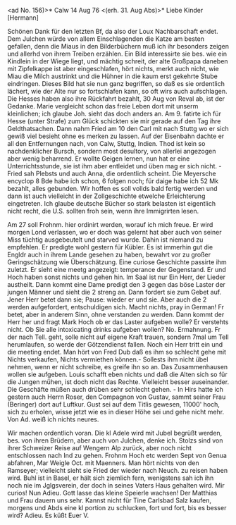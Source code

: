 <ad No. 156)>* Calw 14 Aug 76
 <(erh. 31. Aug Abs)>*
Liebe Kinder [Hermann]

Schönen Dank für den letzten Bf, da also der Loux Nachbarschaft endet. Dem Julchen würde von allem Einschlagenden die Katze am besten gefallen, denn die Miaus in den Bilderbüchern muß ich ihr besonders zeigen und allerhd von ihrem Treiben erzählen. Ein Bild interessirte sie bes. wie ein Kindlein in der Wiege liegt, und mächtig schreit, der alte Großpapa daneben mit Zipfelkappe ist aber eingeschlafen, hört nichts, merkt auch nicht, wie Miau die Milch austrinkt und die Hühner in die kaum erst gekehrte Stube eindringen. Dieses Bild hat sie nun ganz begriffen, so daß es sie ordentlich lächert, wie der Alte nur so fortschlafen kann, so oft wirs auch aufschlagen. Die Hesses haben also ihre Rückfahrt bezahlt, 30 Aug von Reval ab, ist der Gedanke. Marie vergleicht schon das freie Leben dort mit unserm kleinlichen; ich glaube Joh. sieht das doch anders an. Am 9. fatirte ich für Hesse (unter Strafe) zum Glück schickten sie mir gerade auf den Tag ihre Geldthatsachen. Dann nahm Fried am 10 den Carl mit nach Stuttg wo er sich gewiß viel besieht ohne es merken zu lassen. Auf der Eisenbahn dachte er all den Entfernungen nach, von Calw, Stuttg, Indien. Thod ist kein so nachdenklicher Bursch, sondern most desultory, von allerlei angezogen aber wenig beharrend. Er wollte Geigen lernen, nun hat er eine Unterrichtsstunde, sie ist ihm aber entleidet und üben mag er sich nicht. - Fried sah Plebsts und auch Anna, die ordentlich scheint. Die Meyersche encyclop 8 Bde habe ich schon, 6 folgen noch; für daige habe ich 52 Mk bezahlt, alles gebunden. Wir hoffen es soll vollds bald fertig werden und dann ist auch vielleicht in der Zollgeschichte etwelche Erleichterung eingetreten. Ich glaube deutsche Bücher so stark belasten ist eigentlich nicht recht, die U.S. sollten froh sein, wenn ihre Immigrirten lesen.

Am 27 soll Frohnm. hier ordinirt werden, worauf ich mich freue. Er wird morgen Lond verlassen, wo er doch was gelernt hat aber auch von seiner Miss tüchtig ausgebeutelt und starved wurde. Dahin ist niemand zu empfehlen. Er predigte wohl gestern für Kübler. Es ist immerhin gut die Engldr auch in ihrem Lande gesehen zu haben, bewahrt vor zu großer Geringschätzung wie Überschätzung. Eine curiose Geschichte passirte ihm zuletzt. Er sieht eine meetg angezeigt: temperance der Gegenstand. Er und Hoch haben sonst nichts und gehen hin. Im Saal ist nur Ein Herr, der Lieder austheilt. Dann kommt eine Dame predigt den 3 gegen das böse Laster der jungen Männer und sieht die 2 streng an. Dann fordert sie zum Gebet auf. Jener Herr betet dann sie; Pause: wieder er und sie. Aber auch die 2 werden aufgefordert, entschuldigen sich. Macht nichts, pray in German! Fr betet, aber in anderem Sinn, ohne verstanden zu werden. Dann kommt der Herr her und fragt Mark Hoch ob er das Laster aufgeben wolle? Er verstehts nicht. Ob Sie alle intoxicating drinks aufgeben wollen? No. Ermahnung. Fr der nach Tell. geht, solle nicht auf eigene Kraft trauen, sondern 7mal um Tell herumlaufen, so werde der Götzendienst fallen. Noch ein Herr tritt ein und die meeting endet. 
Man hört von Fred Dub daß es ihm so schlecht gehe mit Nichts verkaufen, Nichts vermiethen können.- Sollests ihm nicht übel nehmen, wenn er nicht schreibe, es greife ihn so an. Das Zusammenhausen wollen sie aufgeben. Louis schafft eben nichts und daß die Alten sich so für die Jungen mühen, ist doch nicht das Rechte. Vielleicht besser auseinander. Die Geschäfte müßen auch drüben sehr schlecht gehen. - In Hirs hatte ich gestern auch Herrn Roser, den Compagnon von Gustav, sammt seiner Frau (Beringer) dort auf Luftkur. Gust sei auf dem Titlis gewesen, 11000' hoch, sich zu erholen, wisse jetzt wie es in dieser Höhe sei und gehe nicht mehr. Von Ad. weiß ich nichts neures.

Wir machen ordentlich voran. Die kl Adele wird mit Jubel begrüßt werden, bes. von ihren Brüdern, aber auch von Julchen, denke ich. Stolzs sind von ihrer Schweizer Reise auf Wengern Alp zurück, aber noch nicht entschlossen nach Ind zu gehen. Frohnm Hoch etc werden Sept von Genua abfahren, Mar Weigle Oct. mit Maenners. Man hört nichts von den Ramseyer; vielleicht sieht sie Fried der wieder nach Neuch. zu reisen haben wird. Buhl ist in Basel, er hält sich ziemlich fern, wenigstens sah ich ihn noch nie im Jglgsverein, der doch in seines Vaters Haus gehalten wird. Mir curios! Nun Adieu. Gott lasse das kleine Speierle wachsen! Der Matthias und Frau dauern uns sehr. Kannst nicht für Tine Carlsbad Salz kaufen, morgens und Abds eine kl portion zu schlucken, fort und fort, bis es besser wird?
 Adieu. Es küßt Euer V.
